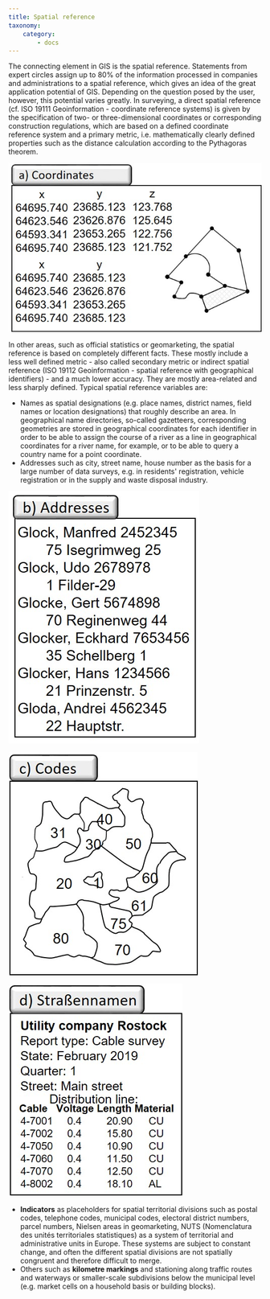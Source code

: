 ```yaml
---
title: Spatial reference
taxonomy:
    category:
        - docs
---
```

The connecting element in GIS is the spatial reference. Statements from expert circles assign up to 80% of the information processed in companies and administrations to a spatial reference, which gives an idea of the great application potential of GIS. Depending on the question posed by the user, however, this potential varies greatly. In surveying, a direct spatial reference (cf. ISO 19111 Geoinformation - coordinate reference systems) is given by the specification of two- or three-dimensional coordinates or corresponding construction regulations, which are based on a defined coordinate reference system and a primary metric, i.e. mathematically clearly defined properties such as the distance calculation according to the Pythagoras theorem.

![Coordinates](gis6-en.jpg)

In other areas, such as official statistics or geomarketing, the spatial reference is based on completely different facts. These mostly include a less well defined metric - also called secondary metric or indirect spatial reference (ISO 19112 Geoinformation - spatial reference with geographical identifiers) - and a much lower accuracy. They are mostly area-related and less sharply defined. Typical spatial reference variables are:

- Names as spatial designations (e.g. place names, district names, field names or location designations) that roughly describe an area. In geographical name directories, so-called gazetteers, corresponding geometries are stored in geographical coordinates for each identifier in order to be able to assign the course of a river as a line in geographical coordinates for a river name, for example, or to be able to query a country name for a point coordinate.
- Addresses such as city, street name, house number as the basis for a large number of data surveys, e.g. in residents' registration, vehicle registration or in the supply and waste disposal industry.


![Addresses](gis7-en.jpg)

![Indicators](gis8-en.jpg)

![street names](gis9-en.jpg)

- **Indicators** as placeholders for spatial territorial divisions such as postal codes, telephone codes, municipal codes, electoral district numbers, parcel numbers, Nielsen areas in geomarketing, NUTS (Nomenclatura des unités territoriales statistiques) as a system of territorial and administrative units in Europe. These systems are subject to constant change, and often the different spatial divisions are not spatially congruent and therefore difficult to merge.
- Others such as **kilometre markings** and stationing along traffic routes and waterways or smaller-scale subdivisions below the municipal level (e.g. market cells on a household basis or building blocks).
